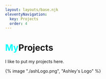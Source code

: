 ```yaml
---
layout: layouts/base.njk
eleventyNavigation:
  key: Projects
  order: 4
---
```

<h1><span style="color: cyan">My</span>Projects</h1>

I like to put my projects here.

{% image "./ashLogo.png", "Ashley's Logo" %}